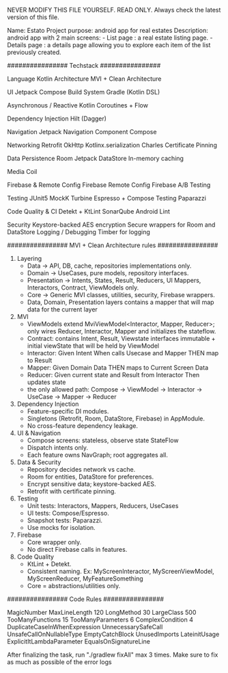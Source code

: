 NEVER MODIFY THIS FILE YOURSELF. READ ONLY.
Always check the latest version of this file.

Name: Estato
Project purpose: android app for real estates
Description: android app with 2 main screens:
	- List page : a real estate listing page.
	- Details page : a details page allowing you to explore each item of the list previously created.


################   Techstack    ################

Language
	Kotlin
	Architecture
	MVI + Clean Architecture

UI
	Jetpack Compose
	Build System
	Gradle (Kotlin DSL)

Asynchronous / Reactive
	Kotlin Coroutines + Flow

Dependency Injection
	Hilt (Dagger)

Navigation
	Jetpack Navigation Component Compose

Networking
	Retrofit
	OkHttp
	Kotlinx.serialization
	Charles
	Certificate Pinning

Data Persistence
	Room
	Jetpack DataStore
	In-memory caching

Media
	Coil 

Firebase & Remote Config
	Firebase Remote Config
	Firebase A/B Testing

Testing
	JUnit5
	MockK
	Turbine
	Espresso + Compose Testing
	Paparazzi

Code Quality & CI
	Detekt + KtLint
	SonarQube
	Android Lint

Security
	Keystore-backed AES encryption
	Secure wrappers for Room and DataStore
	Logging / Debugging
	Timber for logging


################   MVI + Clean Architecture rules    ################ 

1. Layering
	* Data → API, DB, cache, repositories implementations only.
	* Domain → UseCases, pure models, repository interfaces.
	* Presentation → Intents, States, Result, Reducers, UI Mappers, Interactors, Contract, ViewModels only.
	* Core → Generic MVI classes, utilities, security, Firebase wrappers.
	* Data, Domain, Presentation layers contains a mapper that will map data for the current layer
2. MVI
	* ViewModels extend MviViewModel<Interactor, Mapper, Reducer>; only wires Reducer, Interactor, Mapper and initializes the stateflow.
	* Contract: contains Intent, Result, Viewstate interfaces immutable + initial viewState that will be held by ViewModel
	* Interactor: Given Intent When calls Usecase and Mapper THEN map to Result
	* Mapper: Given Domain Data  THEN maps to Current Screen Data
	* Reducer: Given current state and Result from Interactor Then updates state
	* the only allowed path: Compose -> ViewModel -> Interactor -> UseCase -> Mapper -> Reducer
3. Dependency Injection
	* Feature-specific DI modules.
	* Singletons (Retrofit, Room, DataStore, Firebase) in AppModule.
	* No cross-feature dependency leakage.
4. UI & Navigation
	* Compose screens: stateless, observe state StateFlow 
	* Dispatch intents only.
	* Each feature owns NavGraph; root aggregates all.
5. Data & Security
	* Repository decides network vs cache.
	* Room for entities, DataStore for preferences.
	* Encrypt sensitive data; keystore-backed AES.
	* Retrofit with certificate pinning.
6. Testing
	* Unit tests: Interactors, Mappers, Reducers, UseCases
	* UI tests: Compose/Espresso.
	* Snapshot tests: Paparazzi.
	* Use mocks for isolation.
7. Firebase
	* Core wrapper only.
	* No direct Firebase calls in features.
8. Code Quality
	* KtLint + Detekt.
	* Consistent naming. Ex: MyScreenInteractor, MyScreenViewModel, MyScreenReducer, MyFeatureSomething
	* Core = abstractions/utilities only.



################   Code Rules    ################ 

MagicNumber
MaxLineLength 120
LongMethod 30
LargeClass 500
TooManyFunctions 15
TooManyParameters 6
ComplexCondition 4
DuplicateCaseInWhenExpression
UnnecessarySafeCall
UnsafeCallOnNullableType
EmptyCatchBlock
UnusedImports
LateinitUsage
ExplicitItLambdaParameter
EqualsOnSignatureLine


After finalizing the task, run "./gradlew fixAll" max 3 times. Make sure to fix as much as possible of the error logs

